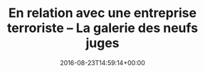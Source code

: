 ---
isIndex: false
title: En relation avec une entreprise terroriste – La galerie des neufs juges
date: 2016-08-23T14:59:14+00:00
publications_concerned:
  - margot-pugliese
press:
  url: https://lesjours.fr/obsessions/entreprise-terroriste/ep1-galerie/
---